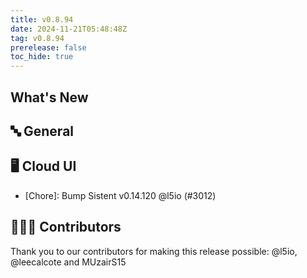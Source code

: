 ```yaml
---
title: v0.8.94
date: 2024-11-21T05:48:48Z
tag: v0.8.94
prerelease: false
toc_hide: true
---
```


## What's New
## 🔤 General
## 🖥 Cloud UI

- [Chore]: Bump Sistent v0.14.120 @l5io (#3012)

## 👨🏽‍💻 Contributors

Thank you to our contributors for making this release possible:
@l5io, @leecalcote and MUzairS15


